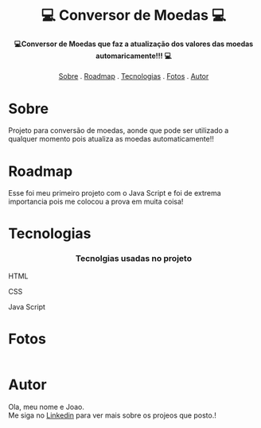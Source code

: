 <h1 align="center">
  💻 Conversor de Moedas 💻
</h1>

<h4 align="center">
  💻Conversor de Moedas que faz a atualização dos valores das moedas automaricamente!!! 💻
</h4>

<p align="center">   
   <a href="#sobre">Sobre</a> .
   <a href="#roadmap">Roadmap</a> .
   <a href="#tecnologias">Tecnologias</a> .
   <a href="#fotos">Fotos</a> . 
   <a href="#autor">Autor</a>
 </p>


   
 # Sobre 
     
     
   <p> Projeto para conversão de moedas, aonde que pode ser utilizado a qualquer momento pois atualiza as moedas automaticamente!!</p>
   
   
   
   
   
   # Roadmap 
   
   <p> Esse foi meu primeiro projeto com o Java Script e foi de extrema importancia pois me colocou a prova em muita coisa! </p>
   
   
   # Tecnologias 
   <h3 align="center"> Tecnolgias usadas no projeto </h3>
  <p>HTML</p>
  <p>CSS</p>
  <p>Java Script</p>
   
   
   # Fotos 
   
   <img src="">
   
   # Autor 
   <p>Ola, meu nome e Joao. <br> Me siga no <a href="https://www.linkedin.com/in/joao-soares-339642215/" target="_blank">Linkedin</a> para ver mais sobre os projeos que posto.!</p>

